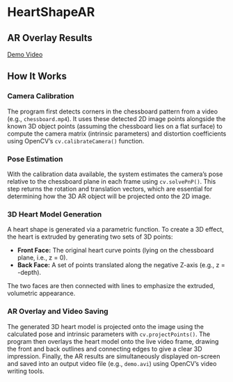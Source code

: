 # HeartShapeAR

## AR Overlay Results
[Demo Video](demo.avi)

## How It Works

### Camera Calibration
The program first detects corners in the chessboard pattern from a video (e.g., `chessboard.mp4`). It uses these detected 2D image points alongside the known 3D object points (assuming the chessboard lies on a flat surface) to compute the camera matrix (intrinsic parameters) and distortion coefficients using OpenCV’s `cv.calibrateCamera()` function.

### Pose Estimation
With the calibration data available, the system estimates the camera’s pose relative to the chessboard plane in each frame using `cv.solvePnP()`. This step returns the rotation and translation vectors, which are essential for determining how the 3D AR object will be projected onto the 2D image.

### 3D Heart Model Generation
A heart shape is generated via a parametric function. To create a 3D effect, the heart is extruded by generating two sets of 3D points:
- **Front Face:** The original heart curve points (lying on the chessboard plane, i.e., z = 0).
- **Back Face:** A set of points translated along the negative Z-axis (e.g., z = -depth).

The two faces are then connected with lines to emphasize the extruded, volumetric appearance.

### AR Overlay and Video Saving
The generated 3D heart model is projected onto the image using the calculated pose and intrinsic parameters with `cv.projectPoints()`. The program then overlays the heart model onto the live video frame, drawing the front and back outlines and connecting edges to give a clear 3D impression. Finally, the AR results are simultaneously displayed on-screen and saved into an output video file (e.g., `demo.avi`) using OpenCV’s video writing tools.
